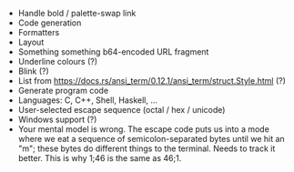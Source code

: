 - Handle bold / palette-swap link
- Code generation 
- Formatters
- Layout
- Something something b64-encoded URL fragment 
- Underline colours (?)
- Blink (?)
- List from https://docs.rs/ansi_term/0.12.1/ansi_term/struct.Style.html (?)
- Generate program code 
- Languages: C, C++, Shell, Haskell, ... 
- User-selected escape sequence (octal / hex / unicode)
- Windows support (?)
- Your mental model is wrong. The escape code puts us into a mode where we eat a sequence of semicolon-separated bytes until we hit an "m"; these bytes do different things to the terminal. Needs to track it better. This is why 1;46 is the same as 46;1. 